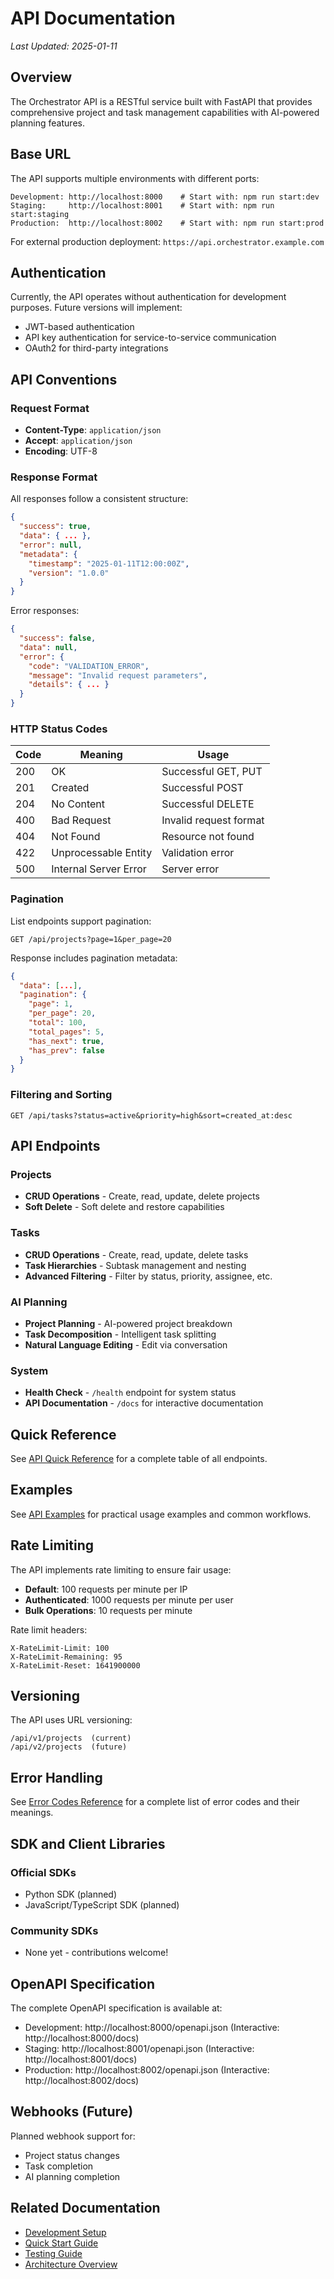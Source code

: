 # API Documentation

*Last Updated: 2025-01-11*

## Overview

The Orchestrator API is a RESTful service built with FastAPI that provides comprehensive project and task management capabilities with AI-powered planning features.

## Base URL

The API supports multiple environments with different ports:

```
Development: http://localhost:8000    # Start with: npm run start:dev
Staging:     http://localhost:8001    # Start with: npm run start:staging  
Production:  http://localhost:8002    # Start with: npm run start:prod
```

For external production deployment: `https://api.orchestrator.example.com`

## Authentication

Currently, the API operates without authentication for development purposes. Future versions will implement:
- JWT-based authentication
- API key authentication for service-to-service communication
- OAuth2 for third-party integrations

## API Conventions

### Request Format
- **Content-Type**: `application/json`
- **Accept**: `application/json`
- **Encoding**: UTF-8

### Response Format
All responses follow a consistent structure:

```json
{
  "success": true,
  "data": { ... },
  "error": null,
  "metadata": {
    "timestamp": "2025-01-11T12:00:00Z",
    "version": "1.0.0"
  }
}
```

Error responses:
```json
{
  "success": false,
  "data": null,
  "error": {
    "code": "VALIDATION_ERROR",
    "message": "Invalid request parameters",
    "details": { ... }
  }
}
```

### HTTP Status Codes

| Code | Meaning | Usage |
|------|---------|-------|
| 200 | OK | Successful GET, PUT |
| 201 | Created | Successful POST |
| 204 | No Content | Successful DELETE |
| 400 | Bad Request | Invalid request format |
| 404 | Not Found | Resource not found |
| 422 | Unprocessable Entity | Validation error |
| 500 | Internal Server Error | Server error |

### Pagination

List endpoints support pagination:

```
GET /api/projects?page=1&per_page=20
```

Response includes pagination metadata:
```json
{
  "data": [...],
  "pagination": {
    "page": 1,
    "per_page": 20,
    "total": 100,
    "total_pages": 5,
    "has_next": true,
    "has_prev": false
  }
}
```

### Filtering and Sorting

```
GET /api/tasks?status=active&priority=high&sort=created_at:desc
```

## API Endpoints

### Projects
- **CRUD Operations** - Create, read, update, delete projects
- **Soft Delete** - Soft delete and restore capabilities

### Tasks
- **CRUD Operations** - Create, read, update, delete tasks
- **Task Hierarchies** - Subtask management and nesting
- **Advanced Filtering** - Filter by status, priority, assignee, etc.

### AI Planning
- **Project Planning** - AI-powered project breakdown
- **Task Decomposition** - Intelligent task splitting
- **Natural Language Editing** - Edit via conversation

### System
- **Health Check** - `/health` endpoint for system status
- **API Documentation** - `/docs` for interactive documentation

## Quick Reference

See [API Quick Reference](quick-ref.md) for a complete table of all endpoints.

## Examples

See [API Examples](examples.md) for practical usage examples and common workflows.

## Rate Limiting

The API implements rate limiting to ensure fair usage:

- **Default**: 100 requests per minute per IP
- **Authenticated**: 1000 requests per minute per user
- **Bulk Operations**: 10 requests per minute

Rate limit headers:
```
X-RateLimit-Limit: 100
X-RateLimit-Remaining: 95
X-RateLimit-Reset: 1641900000
```

## Versioning

The API uses URL versioning:
```
/api/v1/projects  (current)
/api/v2/projects  (future)
```

## Error Handling

See [Error Codes Reference](../reference/error-codes.md) for a complete list of error codes and their meanings.

## SDK and Client Libraries

### Official SDKs
- Python SDK (planned)
- JavaScript/TypeScript SDK (planned)

### Community SDKs
- None yet - contributions welcome!

## OpenAPI Specification

The complete OpenAPI specification is available at:
- Development: http://localhost:8000/openapi.json (Interactive: http://localhost:8000/docs)
- Staging: http://localhost:8001/openapi.json (Interactive: http://localhost:8001/docs)
- Production: http://localhost:8002/openapi.json (Interactive: http://localhost:8002/docs)

## Webhooks (Future)

Planned webhook support for:
- Project status changes
- Task completion
- AI planning completion

## Related Documentation

- [Development Setup](../deployment/setup-guide.md)
- [Quick Start Guide](../deployment/quick-start.md)
- [Testing Guide](../testing.md)
- [Architecture Overview](../architecture/overview.md)